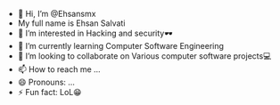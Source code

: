 - 👋 Hi, I’m @Ehsansmx
- My full name is Ehsan Salvati
- 👀 I’m interested in Hacking and security🕶️
- 🌱 I’m currently learning Computer Software Engineering
- 💞️ I’m looking to collaborate on Various computer software projects💻
- 📫 How to reach me ...
- 😄 Pronouns: ...
- ⚡ Fun fact: LoL😁

<!---
Ehsansmx/Ehsansmx is a ✨ special ✨ repository because its `README.md` (this file) appears on your GitHub profile.
You can click the Preview link to take a look at your changes.
--->

